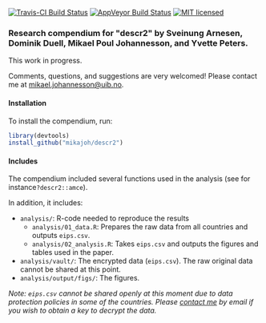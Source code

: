 [![Travis-CI Build Status](https://travis-ci.org/mikajoh/descr2.svg?branch=master)](https://travis-ci.org/mikajoh/descr2) [![AppVeyor Build Status](https://ci.appveyor.com/api/projects/status/github/mikajoh/descr2?branch=master&svg=true)](https://ci.appveyor.com/project/mikajoh/descr2) [![MIT licensed](https://img.shields.io/badge/license-MIT-blue.svg)](https://raw.githubusercontent.com/mikajoh/descr2/master/LICENSE)

### Research compendium for "descr2" by Sveinung Arnesen, Dominik Duell, Mikael Poul Johannesson, and Yvette Peters.

This work in progress.

Comments, questions, and suggestions are very welcomed! Please contact me at [mikael.johannesson@uib.no](emailto:mikael.johannesson@uib.no).


#### Installation

To install the compendium, run:

```r
library(devtools)
install_github("mikajoh/descr2")
```
#### Includes

The compendium included several functions used in the analysis (see for instance`?descr2::amce`).

In addition, it includes:

- `analysis/`: R-code needed to reproduce the results
  -  `analysis/01_data.R`: Prepares the raw data from all countries and outputs `eips.csv`.
  -  `analysis/02_analysis.R`: Takes `eips.csv` and outputs the figures and tables used in the paper.
- `analysis/vault/`: The encrypted data (`eips.csv`). The raw original data cannot be shared at this point.
- `analysis/output/figs/`: The figures. 

*Note: `eips.csv` cannot be shared openly at this moment due to data protection policies in some of the countries. Please [contact me](emailto:mikael.johannesson@uib.no) by email if you wish to obtain a key to decrypt the data.*

